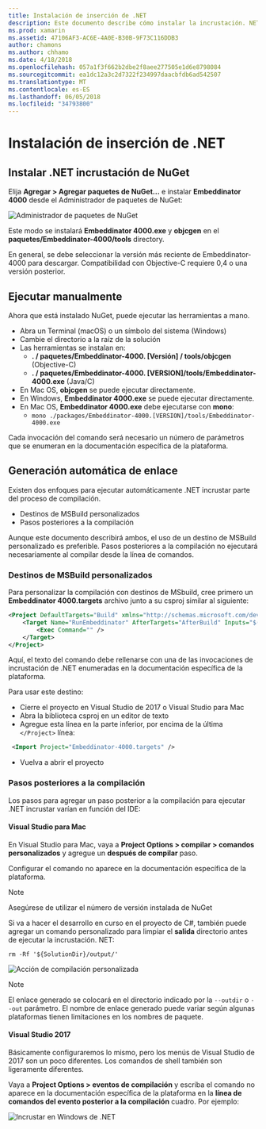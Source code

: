 ```yaml
---
title: Instalación de inserción de .NET
description: Este documento describe cómo instalar la incrustación. NET. Describe cómo ejecutar las herramientas de mano, cómo generar enlaces automáticamente, cómo usar destinos de MSBuild personalizados y los pasos posteriores a la compilación.
ms.prod: xamarin
ms.assetid: 47106AF3-AC6E-4A0E-B30B-9F73C116DDB3
author: chamons
ms.author: chhamo
ms.date: 4/18/2018
ms.openlocfilehash: 057a1f3f662b2dbe2f8aee277505e1d6e8798084
ms.sourcegitcommit: ea1dc12a3c2d7322f234997daacbfdb6ad542507
ms.translationtype: MT
ms.contentlocale: es-ES
ms.lasthandoff: 06/05/2018
ms.locfileid: "34793800"
---
```

# <a name="installing-net-embedding"></a>Instalación de inserción de .NET

## <a name="installing-net-embedding-from-nuget"></a>Instalar .NET incrustación de NuGet

Elija **Agregar > Agregar paquetes de NuGet...**  e instalar **Embeddinator 4000** desde el Administrador de paquetes de NuGet:

![Administrador de paquetes de NuGet](images/visualstudionuget.png)

Este modo se instalará **Embeddinator 4000.exe** y **objcgen** en el **paquetes/Embeddinator-4000/tools** directory.

En general, se debe seleccionar la versión más reciente de Embeddinator-4000 para descargar. Compatibilidad con Objective-C requiere 0,4 o una versión posterior.

## <a name="running-manually"></a>Ejecutar manualmente

Ahora que está instalado NuGet, puede ejecutar las herramientas a mano.

- Abra un Terminal (macOS) o un símbolo del sistema (Windows)
- Cambie el directorio a la raíz de la solución
- Las herramientas se instalan en:
    - **. / paquetes/Embeddinator-4000. [Versión] / tools/objcgen** (Objective-C)
    - **. / paquetes/Embeddinator-4000. [VERSION]/tools/Embeddinator-4000.exe** (Java/C) 
- En Mac OS, **objcgen** se puede ejecutar directamente. 
- En Windows, **Embeddinator 4000.exe** se puede ejecutar directamente.
- En Mac OS, **Embeddinator 4000.exe** debe ejecutarse con **mono**: 
    - `mono ./packages/Embeddinator-4000.[VERSION]/tools/Embeddinator-4000.exe`

Cada invocación del comando será necesario un número de parámetros que se enumeran en la documentación específica de la plataforma.

## <a name="automatic-binding-generation"></a>Generación automática de enlace

Existen dos enfoques para ejecutar automáticamente .NET incrustar parte del proceso de compilación.

- Destinos de MSBuild personalizados
- Pasos posteriores a la compilación

Aunque este documento describirá ambos, el uso de un destino de MSBuild personalizado es preferible. Pasos posteriores a la compilación no ejecutará necesariamente al compilar desde la línea de comandos.

### <a name="custom-msbuild-targets"></a>Destinos de MSBuild personalizados

Para personalizar la compilación con destinos de MSbuild, cree primero un **Embeddinator 4000.targets** archivo junto a su csproj similar al siguiente:

```xml
<Project DefaultTargets="Build" xmlns="http://schemas.microsoft.com/developer/msbuild/2003">
    <Target Name="RunEmbeddinator" AfterTargets="AfterBuild" Inputs="$(OutputPath)/$(AssemblyName).dll" Outputs="$(IntermediateOutputPath)/Embeddinator/$(AssemblyName).framework/$(AssemblyName)">
        <Exec Command="" />
    </Target>
</Project>
```

Aquí, el texto del comando debe rellenarse con una de las invocaciones de incrustación de .NET enumeradas en la documentación específica de la plataforma.

Para usar este destino:

- Cierre el proyecto en Visual Studio de 2017 o Visual Studio para Mac
- Abra la biblioteca csproj en un editor de texto
- Agregue esta línea en la parte inferior, por encima de la última `</Project>` línea:

```xml
 <Import Project="Embeddinator-4000.targets" />
```

- Vuelva a abrir el proyecto

### <a name="post-build-steps"></a>Pasos posteriores a la compilación

Los pasos para agregar un paso posterior a la compilación para ejecutar .NET incrustar varían en función del IDE:

#### <a name="visual-studio-for-mac"></a>Visual Studio para Mac

En Visual Studio para Mac, vaya a **Project Options > compilar > comandos personalizados** y agregue un **después de compilar** paso.

Configurar el comando no aparece en la documentación específica de la plataforma.

> [!NOTE]
> Asegúrese de utilizar el número de versión instalada de NuGet

Si va a hacer el desarrollo en curso en el proyecto de C#, también puede agregar un comando personalizado para limpiar el **salida** directorio antes de ejecutar la incrustación. NET:

```shell
rm -Rf '${SolutionDir}/output/'
```

![Acción de compilación personalizada](images/visualstudiocustombuild.png)

> [!NOTE]
> El enlace generado se colocará en el directorio indicado por la `--outdir` o `--out` parámetro. El nombre de enlace generado puede variar según algunas plataformas tienen limitaciones en los nombres de paquete.

#### <a name="visual-studio-2017"></a>Visual Studio 2017

Básicamente configuraremos lo mismo, pero los menús de Visual Studio de 2017 son un poco diferentes. Los comandos de shell también son ligeramente diferentes.

Vaya a **Project Options > eventos de compilación** y escriba el comando no aparece en la documentación específica de la plataforma en la **línea de comandos del evento posterior a la compilación** cuadro. Por ejemplo:

![Incrustar en Windows de .NET](images/visualstudiowindows.png)
